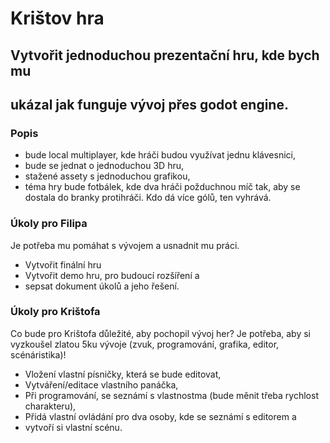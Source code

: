 # Krištov hra
## Vytvořit jednoduchou prezentační hru, kde bych mu
## ukázal jak funguje vývoj přes godot engine.

### Popis
- bude local multiplayer, kde hráči budou využívat jednu klávesnici,
- bude se jednat o jednoduchou 3D hru,
- stažené assety s jednoduchou grafikou,
- téma hry bude fotbálek, kde dva hráči požduchnou míč tak, aby se dostala do branky protihráči. Kdo dá více gólů, ten vyhrává.

### Úkoly pro Filipa
Je potřeba mu pomáhat s vývojem a usnadnit mu práci.
- Vytvořit finální hru
- Vytvořit demo hru, pro budoucí rozšíření a
- sepsat dokument úkolů a jeho řešení.

### Úkoly pro Krištofa
Co bude pro Krištofa důležité, aby pochopil vývoj her?
Je potřeba, aby si vyzkoušel zlatou 5ku vývoje
(zvuk, programování, grafika, editor, scénáristika)!
- Vložení vlastní písničky, která se bude editovat,
- Vytváření/editace vlastního panáčka,
- Při programování, se seznámí s vlastnostma (bude měnit třeba rychlost charakteru),
- Přidá vlastní ovládání pro dva osoby, kde se seznámí s editorem a
- vytvoří si vlastní scénu.

